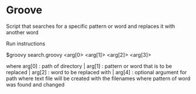 # Groove
Script that searches for a specific pattern or word and replaces it with another word

Run instructions

$groovy search.groovy <arg[0> <arg[1]> <arg[2]> <arg[3]>

where
arg[0] : path of directory |
arg[1] : pattern or word that is to be replaced |
arg[2] : word to be replaced with |
arg[4] : optional argument for path where text file will be created with the filenames where pattern of word was found and changed
